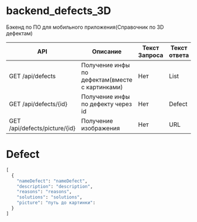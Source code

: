# backend_defects_3D
Бэкенд по ПО для мобильного приложения(Справочник по 3D дефектам)

| API | Описание | Текст Запроса | Текст ответа |
| --- | -------- | ------------- | ------------ |
| GET /api/defects | Получение инфы по дефектам(вместе с картинками) | Нет | List<Defect> |
| GET /api/defects/{id} | Получение инфы по дефекту через id | Нет | Defect |
| GET /api/defects/picture/{id} | Получение изображения | Нет | URL |

# Defect

```py
[
  {
    "nameDefect": "nameDefect",
    "description": "description",
    "reasons": "reasons",
    "solutions": "solutions",
    "picture": "путь до картинки":
  }
]
```
